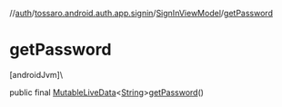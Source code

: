 //[auth](../../../index.md)/[tossaro.android.auth.app.signin](../index.md)/[SignInViewModel](index.md)/[getPassword](get-password.md)

# getPassword

[androidJvm]\

public final [MutableLiveData](https://developer.android.com/reference/kotlin/androidx/lifecycle/MutableLiveData.html)&lt;[String](https://developer.android.com/reference/kotlin/java/lang/String.html)&gt;[getPassword](get-password.md)()
